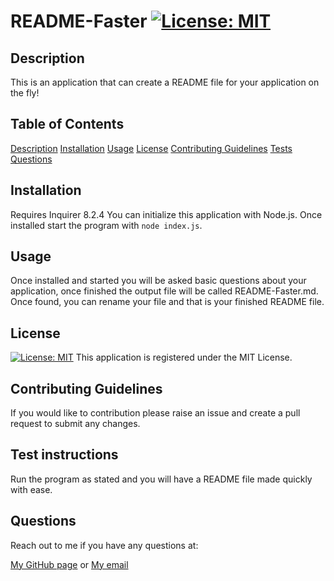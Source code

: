 # README-Faster [![License: MIT](https://img.shields.io/badge/License-MIT-yellow.svg)](https://opensource.org/licenses/MIT)
<h2 id="Description">Description</h2>

This is an application that can create a README file for your application on the fly!

## Table of Contents 
[Description](#Description)
[Installation](#Installation)
[Usage](#Usage)
[License](#License)
[Contributing Guidelines](#Contributing)
[Tests](#Tests)
[Questions](#Questions)

<h2 id="Installation">Installation</h2>

Requires Inquirer 8.2.4 You can initialize this application with Node.js. Once installed start the program with `node index.js`.

<h2 id="Usage">Usage</h2>

Once installed and started you will be asked basic questions about your application, once finished the output file will be called README-Faster.md. Once found, you can rename your file and that is your finished README file.

<h2 id="License">License</h2>

[![License: MIT](https://img.shields.io/badge/License-MIT-yellow.svg)](https://opensource.org/licenses/MIT) This application is registered under the MIT License.

<h2 id="Contributing">Contributing Guidelines</h2>

If you would like to contribution please raise an issue and create a pull request to submit any changes.

<h2 id="Tests">Test instructions</h2>
Run the program as stated and you will have a README file made quickly with ease.
<h2 id="Questions">Questions</h2>
Reach out to me if you have any questions at:

[My GitHub page](https://github.com/turtlesrus01)
or
[My email](stefan.palacios@gmail.com)


